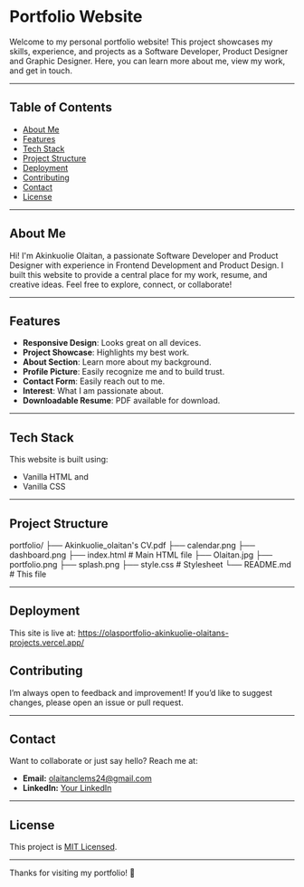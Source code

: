 # Portfolio Website

Welcome to my personal portfolio website! This project showcases my skills, experience, and projects as a Software Developer, Product Designer and Graphic Designer. Here, you can learn more about me, view my work, and get in touch.

---

## Table of Contents

- [About Me](#about-me)
- [Features](#features)
- [Tech Stack](#tech-stack)
- [Project Structure](#project-structure)
- [Deployment](#deployment)
- [Contributing](#contributing)
- [Contact](#contact)
- [License](#license)

---

## About Me

Hi! I'm Akinkuolie Olaitan, a passionate Software Developer and Product Designer with experience in Frontend Development and Product Design. I built this website to provide a central place for my work, resume, and creative ideas. Feel free to explore, connect, or collaborate!

---

## Features

- **Responsive Design**: Looks great on all devices.
- **Project Showcase**: Highlights my best work.
- **About Section**: Learn more about my background.
- **Profile Picture**: Easily recognize me and to build trust.
- **Contact Form**: Easily reach out to me.
- **Interest**: What I am passionate about.
- **Downloadable Resume**: PDF available for download.

---

## Tech Stack

This website is built using:

- Vanilla HTML and
- Vanilla CSS

---


## Project Structure

portfolio/
├── Akinkuolie_olaitan's CV.pdf 
├── calendar.png 
├── dashboard.png 
├── index.html # Main HTML file
├── Olaitan.jpg 
├── portfolio.png 
├── splash.png 
├── style.css # Stylesheet
└── README.md # This file

---

## Deployment

This site is live at: https://olasportfolio-akinkuolie-olaitans-projects.vercel.app/


## Contributing

I’m always open to feedback and improvement! If you’d like to suggest changes, please open an issue or pull request.

---

## Contact

Want to collaborate or just say hello? Reach me at:

- **Email:** olaitanclems24@gmail.com
- **LinkedIn:** [Your LinkedIn](https://linkedin.com/in/yourusername)
---

## License

This project is [MIT Licensed](LICENSE).

---

Thanks for visiting my portfolio! 🚀

